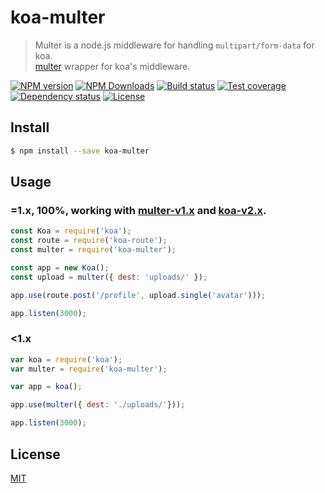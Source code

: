 # koa-multer

> Multer is a node.js middleware for handling `multipart/form-data` for koa.  
> [multer] wrapper for koa's middleware.

[![NPM version][npm-img]][npm-url]
[![NPM Downloads][downloads-image]][npm-url]
[![Build status][travis-img]][travis-url]
[![Test coverage][coveralls-img]][coveralls-url]
[![Dependency status][david-img]][david-url]
[![License][license-img]][license-url]


## Install

```sh
$ npm install --save koa-multer
```

## Usage

### **=1.x**, **100%**, working with [multer-v1.x](https://github.com/expressjs/multer) and [koa-v2.x](https://github.com/koajs/koa).

```js
const Koa = require('koa');
const route = require('koa-route');
const multer = require('koa-multer');

const app = new Koa();
const upload = multer({ dest: 'uploads/' });

app.use(route.post('/profile', upload.single('avatar')));

app.listen(3000);
```

### **<1.x**

```js
var koa = require('koa');
var multer = require('koa-multer');

var app = koa();

app.use(multer({ dest: './uploads/'}));

app.listen(3000);
```


## License

  [MIT](LICENSE)


[npm-img]: https://img.shields.io/npm/v/koa-multer.svg?style=flat-square
[npm-url]: https://npmjs.org/package/koa-multer
[travis-img]: https://img.shields.io/travis/koa-modules/multer.svg?style=flat-square
[travis-url]: https://travis-ci.org/koa-modules/multer
[coveralls-img]: https://img.shields.io/coveralls/koa-modules/multer.svg?style=flat-square
[coveralls-url]: https://coveralls.io/r/koa-modules/multer?branch=master
[license-img]: https://img.shields.io/badge/license-MIT-green.svg?style=flat-square
[license-url]: LICENSE
[david-img]: https://img.shields.io/david/koa-modules/multer.svg?style=flat-square
[david-url]: https://david-dm.org/koa-modules/multer
[downloads-image]: https://img.shields.io/npm/dm/koa-multer.svg?style=flat-square
[multer]: https://github.com/expressjs/multer
